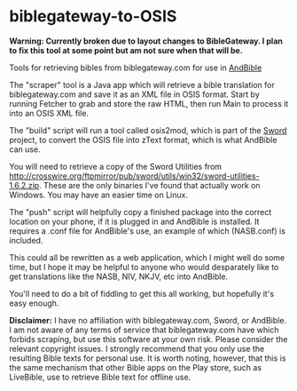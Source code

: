 biblegateway-to-OSIS
====================

**Warning: Currently broken due to layout changes to BibleGateway. I plan to fix this tool at some point but
am not sure when that will be.**

Tools for retrieving bibles from biblegateway.com for use in <a href="https://github.com/mjdenham/and-bible">AndBible</a>

The "scraper" tool is a Java app which will retrieve a bible translation for biblegateway.com and save it as an XML file
in OSIS format. Start by running Fetcher to grab and store the raw HTML, then run Main to process it into an OSIS XML file.

The "build" script will run a tool called osis2mod, which is part of the <a href="http://www.crosswire.org/sword/">Sword</a> project, to convert the OSIS file into 
zText format, which is what AndBible can use.

You will need to retrieve a copy of the Sword Utilities from 
http://crosswire.org/ftpmirror/pub/sword/utils/win32/sword-utilities-1.6.2.zip. These are the only binaries I've found 
that actually work on Windows. You may have an easier time on Linux.

The "push" script will helpfully copy a finished package into the correct location on your phone, if it is plugged in 
and AndBible is installed. It requires a <translation name>.conf file for AndBible's use, an example of which (NASB.conf) is included.

This could all be rewritten as a web application, which I might well do some time, but I hope it may be helpful to anyone 
who would desparately like to get translations like the NASB, NIV, NKJV, etc into AndBible.

You'll need to do a bit of fiddling to get this all working, but hopefully it's easy enough.

<b>Disclaimer:</b> I have no affiliation with biblegateway.com, Sword, or AndBible. I am not aware of any terms of service that biblegateway.com have which forbids scraping, but use this software at your own risk. Please consider the relevant copyright issues. I strongly recommend that you only use the resulting Bible texts for personal use. It is worth noting, however, that this is the same mechanism that other Bible apps on the Play store, such as LiveBible, use to retrieve Bible text for offline use.
